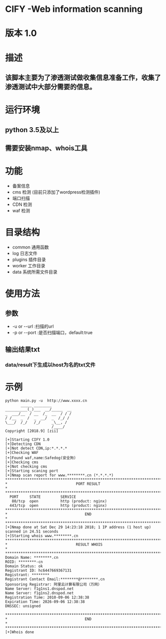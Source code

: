 # CIFY -Web information scanning

# 版本 1.0

# 描述
## 该脚本主要为了渗透测试做收集信息准备工作，收集了渗透测试中大部分需要的信息。

# 运行环境
## python 3.5及以上
## 需要安装nmap、whois工具


# 功能
* 备案信息 
* cms 检测 (目前只添加了wordpress检测插件)
* 端口扫描
* CDN 检测 
* waf 检测 

# 目录结构
* common 通用函数
* log 日志文件
* plugins 插件目录
* worker 工作目录
* data 系统所需文件目录

# 使用方法
## 参数
* -u or --url :扫描的url
* -p or --port :是否扫描端口，default:true

## 输出结果txt
### data/result下生成以host为名的txt文件

# 示例
```
python main.py -u  http://www.xxxx.cn
       _____ ________ 
__________(_)___  __/_____  __
_  ___/__  / __  /_  __  / / /
/ /__  _  /  _  __/  _  /_/ / 
\___/  /_/   /_/     _\__, /  
                     /____/  
Copyright [2018.9] [zii]

[+]Starting CIFY 1.0  
[+]Detecting CDN
[+]Not detect CDN,ip:*.*.*.*
[+]Checking WAF
[+]Found waf,name:Safedog(安全狗)
[+]Checking cms
[+]Not checking cms
[+]Starting scaning port
[+]Nmap scan report for www.********.cn (*.*.*.*)
****************************************************************************
*                               PORT RESULT                               *
****************************************************************************
  PORT     STATE         SERVICE
   80/tcp  open          http (product: nginx)
  443/tcp  open          http (product: nginx)
****************************************************************************
*                                   END                                    *
****************************************************************************
[+]Nmap done at Sat Dec 29 14:23:18 2018; 1 IP address (1 host up) scanned in 24.51 seconds
[+]Starting whois www.********.cn
****************************************************************************
*                               RESULT WHOIS                               *
****************************************************************************
Domain Name: ********.cn
ROID: ********-cn
Domain Status: ok
Registrant ID: hc6447669367131
Registrant: ********
Registrant Contact Email:********@********.cn
Sponsoring Registrar: 阿里云计算有限公司（万网）
Name Server: f1g1ns1.dnspod.net
Name Server: f1g1ns2.dnspod.net
Registration Time: 2010-09-06 12:38:38
Expiration Time: 2026-09-06 12:38:38
DNSSEC: unsigned

****************************************************************************
*                                   END                                    *
****************************************************************************
[+]Whois done

```
  
